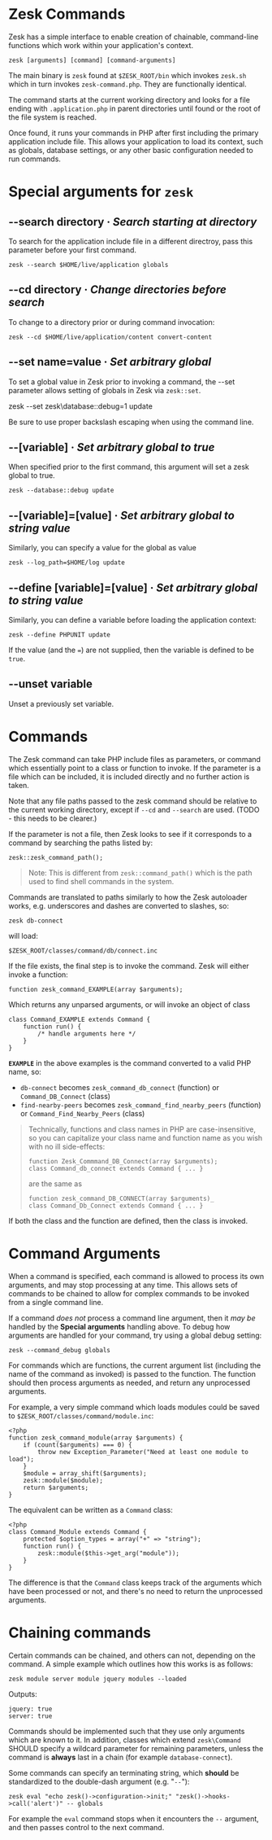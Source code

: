 # Zesk Commands

Zesk has a simple interface to enable creation of chainable, command-line functions which work within your application's context.

	zesk [arguments] [command] [command-arguments]
	
The main binary is `zesk` found at `$ZESK_ROOT/bin` which invokes `zesk.sh` which in turn invokes `zesk-command.php`. They are functionally identical.

The command starts at the current working directory and looks for a file ending with `.application.php` in parent directories until found or the root of the file system is reached.

Once found, it runs your commands in PHP after first including the primary application include file. This allows your application to load its context, such as globals, database settings, or any other basic configuration needed to run commands.

# Special arguments for `zesk`

## --search directory &middot; *Search starting at directory*

To search for the application include file in a different directroy, pass this parameter before your first command.

    zesk --search $HOME/live/application globals

## --cd directory &middot; *Change directories before search*

To change to a directory prior or during command invocation:

    zesk --cd $HOME/live/application/content convert-content

## --set name=value &middot; *Set arbitrary global*

To set a global value in Zesk prior to invoking a command, the --set parameter allows setting of globals in Zesk via `zesk::set`.

   zesk --set zesk\\database::debug=1 update

Be sure to use proper backslash escaping when using the command line.

## --[variable]  &middot; *Set arbitrary global to true*

When specified prior to the first command, this argument will set a zesk global to true.

	zesk --database::debug update
	
## --[variable]=[value]  &middot; *Set arbitrary global to string value*

Similarly, you can specify a value for the global as value

	zesk --log_path=$HOME/log update
	
## --define [variable]=[value]  &middot; *Set arbitrary global to string value*

Similarly, you can define a variable before loading the application context:

	zesk --define PHPUNIT update

If the value (and the `=`) are not supplied, then the variable is defined to be `true`.

## --unset variable

Unset a previously set variable.

# Commands

The Zesk command can take PHP include files as parameters, or command which essentially point to a class or function to invoke. If the parameter is a file which can be included, it is included directly and no further action is taken.

Note that any file paths passed to the zesk command should be relative to the current working directory, except if `--cd` and `--search` are used. (TODO - this needs to be clearer.)

If the parameter is not a file, then Zesk looks to see if it corresponds to a command by searching the paths listed by:

	zesk::zesk_command_path();
	
> Note: This is different from `zesk::command_path()` which is the path used to find shell commands in the system.

Commands are translated to paths similarly to how the Zesk autoloader works, e.g. underscores and dashes are converted to slashes, so:

	zesk db-connect

will load:

	$ZESK_ROOT/classes/command/db/connect.inc
	
If the file exists, the final step is to invoke the command. Zesk will either invoke a function:

	function zesk_command_EXAMPLE(array $arguments);
	
Which returns any unparsed arguments, or will invoke an object of class

	class Command_EXAMPLE extends Command {
		function run() {
			/* handle arguments here */
		}
	}
	
**`EXAMPLE`** in the above examples is the command converted to a valid PHP name, so:

- `db-connect` becomes `zesk_command_db_connect` (function) or `Command_DB_Connect` (class)
- `find-nearby-peers` becomes `zesk_command_find_nearby_peers` (function) or `Command_Find_Nearby_Peers` (class)

> Technically, functions and class names in PHP are case-insensitive, so you can capitalize your class name and function name as you wish with no ill side-effects:
>
>     function Zesk_Commmand_DB_Connect(array $arguments);
>     class Command_db_connect extends Command { ... }
>
> are the same as
>
>     function zesk_command_DB_CONNECT(array $arguments)_
>     class Command_Db_Connect extends Command { ... }
>

If both the class and the function are defined, then the class is invoked.

# Command Arguments

When a command is specified, each command is allowed to process its own arguments, and may stop processing at any time. This allows sets of commands to be chained to allow for complex commands to be invoked from a single command line.

If a command *does not* process a command line argument, then it *may be* handled by the **Special arguments** handling above. To debug how arguments are handled for your command, try using a global debug setting:

	zesk --command_debug globals
	
For commands which are functions, the current argument list (including the name of the command as invoked) is passed to the function. The function should then process arguments as needed, and return any unprocessed arguments.

For example, a very simple command which loads modules could be saved to `$ZESK_ROOT/classes/command/module.inc`:

	<?php
	function zesk_command_module(array $arguments) {
		if (count($arguments) === 0) {
			throw new Exception_Parameter("Need at least one module to load");
		}
		$module = array_shift($arguments);
		zesk::module($module);
		return $arguments;
	}

The equivalent can be written as a `Command` class:

	<?php
	class Command_Module extends Command {
		protected $option_types = array("+" => "string");
		function run() {
			zesk::module($this->get_arg("module"));
		}
	}

The difference is that the `Command` class keeps track of the arguments which have been processed or not, and there's no need to return the unprocessed arguments.

# Chaining commands

Certain commands can be chained, and others can not, depending on the command. A simple example which outlines how this works is as follows:

	zesk module server module jquery modules --loaded
	
Outputs:

	jquery: true
	server: true

Commands should be implemented such that they use only arguments which are known to it. In addition, classes which extend `zesk\Command` SHOULD specify a
wildcard parameter for remaining parameters, unless the command is **always** last in a chain (for example `database-connect`).

Some commands can specify an terminating string, which **should** be standardized to the double-dash argument (e.g. "`--`"):

	zesk eval "echo zesk()->configuration->init;" "zesk()->hooks->call('alert')" -- globals
	
For example the `eval` command stops when it encounters the `--` argument, and then passes control to the next command.

